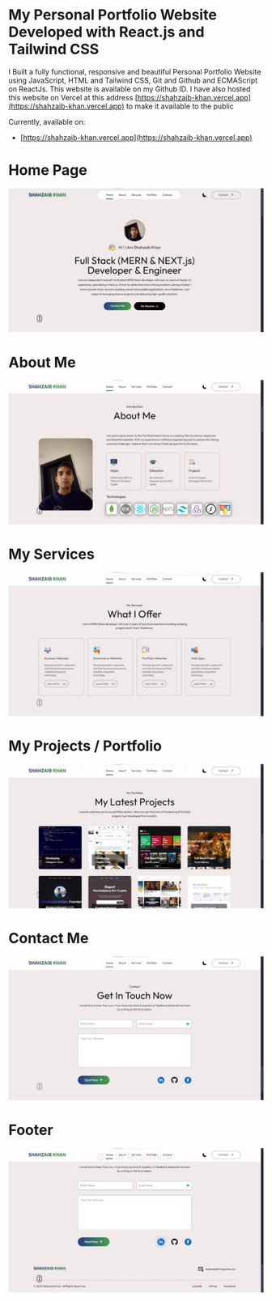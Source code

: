 # My Personal Portfolio Website Developed with React.js and Tailwind CSS

I Built a fully functional, responsive and beautiful Personal Portfolio Website using JavaScript, HTML and Tailwind CSS, Git and 
Github and ECMAScript on ReactJs. This website is available on my Github ID. I have also hosted 
this website on Vercel at this address [https://shahzaib-khan.vercel.app](https://shahzaib-khan.vercel.app) to make it 
available to the public

Currently, available on:

- [https://shahzaib-khan.vercel.app](https://shahzaib-khan.vercel.app)

# Home Page
![HOME PAGE](src/assets/p1.jpg)
# About Me 
![HOME PAGE](src/assets/p2.jpg)
# My Services
![HOME PAGE](src/assets/p3.jpg)
# My Projects / Portfolio
![HOME PAGE](src/assets/p4.jpg)
# Contact Me
![HOME PAGE](src/assets/p5.jpg)
# Footer
![HOME PAGE](src/assets/p6.jpg)
